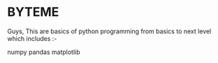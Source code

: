 # BYTEME

Guys, This are basics of python programming from basics to next level
which includes :-


numpy
pandas
matplotlib 
